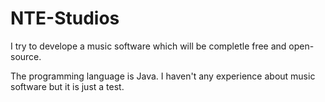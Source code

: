 # NTE-Studios
I try to develope a music software which will be completle free and open-source.

The programming language is Java.
I haven't any experience about music software but it is just a test.
